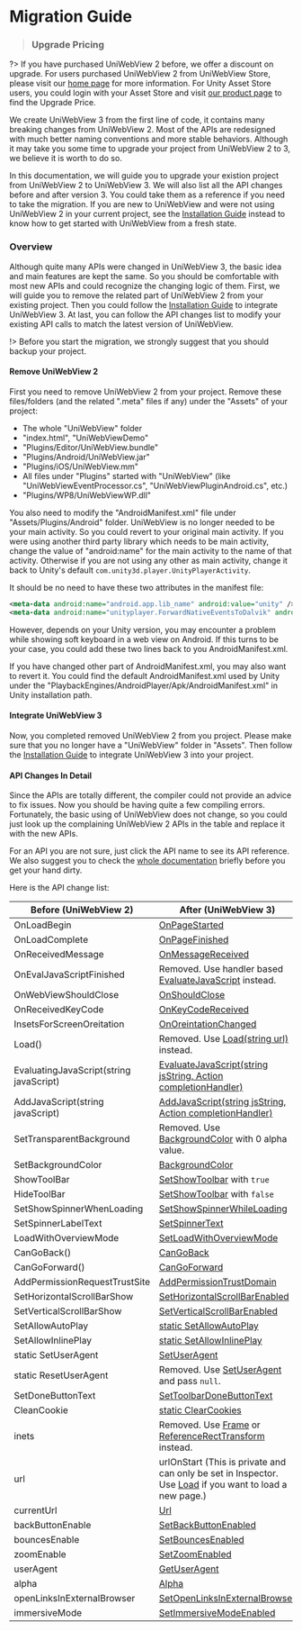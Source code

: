 # Migration Guide

> ### Upgrade Pricing
?> If you have purchased UniWebView 2 before, we offer a discount on upgrade. For users purchased 
UniWebView 2 from UniWebView Store, please visit our [home page](https://uniwebview.com/#prices) for more information.
For Unity Asset Store users, you could login with your Asset Store and visit [our product page](https://www.assetstore.unity3d.com/#!/content/92605) 
to find the Upgrade Price.

We create UniWebView 3 from the first line of code, it contains many breaking changes from UniWebView 2. 
Most of the APIs are redesigned with much better naming conventions and more stable behaviors. Although 
it may take you some time to upgrade your project from UniWebView 2 to 3, we believe it is worth to do so.

In this documentation, we will guide you to upgrade your existion project from UniWebView 2 to UniWebView 3.
We will also list all the API changes before and after version 3. You could take them as a reference if you 
need to take the migration. If you are new to UniWebView and were not using UniWebView 2 in your current project,
see the [Installation Guide](/latest/installation) instead to know how to get started with UniWebView from a fresh state.

### Overview

Although quite many APIs were changed in UniWebView 3, the basic idea and main features are kept the same. So you should 
be comfortable with most new APIs and could recognize the changing logic of them. First, we will guide you to remove the 
related part of UniWebView 2 from your existing project. Then you could follow the [Installation Guide](/latest/installation) 
to integrate UniWebView 3. At last, you can follow the API changes list to modify your existing API calls to match the latest 
version of UniWebView.

!> Before you start the migration, we strongly suggest that you should backup your project.

#### Remove UniWebView 2

First you need to remove UniWebView 2 from your project. Remove these files/folders (and the 
related ".meta" files if any) under the "Assets" of your project:

- The whole "UniWebView" folder
- "index.html", "UniWebViewDemo"
- "Plugins/Editor/UniWebView.bundle"
- "Plugins/Android/UniWebView.jar"
- "Plugins/iOS/UniWebView.mm"
- All files under "Plugins" started with "UniWebView" (like "UniWebViewEventProcessor.cs", "UniWebViewPluginAndroid.cs", etc.)
- "Plugins/WP8/UniWebViewWP.dll"

You also need to modify the "AndroidManifest.xml" file under "Assets/Plugins/Android" folder. UniWebView is no longer needed to be your main activity. So you could revert to your original main activity. If you were using another third party library which needs to be main activity, change the value of "android:name" for the main activity to the name of that activity. Otherwise if you are not using any other as main activity, change it back to Unity's default `com.unity3d.player.UnityPlayerActivity`.

It should be no need to have these two attributes in the manifest file:

```xml
<meta-data android:name="android.app.lib_name" android:value="unity" />
<meta-data android:name="unityplayer.ForwardNativeEventsToDalvik" android:value="true" />
```

However, depends on your Unity version, you may encounter a problem while showing soft keyboard in a web view on Android. If this turns to be your case, you could add these two lines back to you AndroidManifest.xml.

If you have changed other part of AndroidManifest.xml, you may also want to revert it. You could find the default AndroidManifest.xml used by Unity under the "PlaybackEngines/AndroidPlayer/Apk/AndroidManifest.xml" in Unity installation path.

#### Integrate UniWebView 3

Now, you completed removed UniWebView 2 from you project. Please make sure that you no longer have a "UniWebView" folder in "Assets". Then follow the [Installation Guide](/latest/installation) to integrate UniWebView 3 into your project.

#### API Changes In Detail

Since the APIs are totally different, the compiler could not provide an advice to fix issues. Now you should be having quite a few compiling errors. Fortunately, the basic using of UniWebView does not change, so you could just look up the complaining UniWebView 2 APIs in the table and replace it with the new APIs.

For an API you are not sure, just click the API name to see its API reference. We also suggest you to check the [whole documentation](/latest/api/overview) briefly before you get your hand dirty.

Here is the API change list:


| Before (UniWebView 2) | After (UniWebView 3) |
| --- | --- |
| OnLoadBegin | [OnPageStarted](/latest/api/uniwebview.html?id=onpagestarted) |
| OnLoadComplete | [OnPageFinished](/latest/api/uniwebview.html?id=onpagefinished) |
| OnReceivedMessage | [OnMessageReceived](/latest/api/uniwebview.html?id=onmessagereceived) |
| OnEvalJavaScriptFinished | Removed. Use handler based [EvaluateJavaScript](http://unidocs.onevcat.com/#/latest/api/uniwebview.html?id=evaluatejavascript) instead. |
| OnWebViewShouldClose | [OnShouldClose](/latest/api/uniwebview.html?id=onshouldclose) |
| OnReceivedKeyCode    | [OnKeyCodeReceived](/latest/api/uniwebview.html?id=onkeycodereceived) |
| InsetsForScreenOreitation | [OnOreintationChanged](/latest/api/uniwebview.html?id=onoreintationchanged) |
| Load() | Removed. Use [Load(string url)](/latest/api/uniwebview.html?id=load) instead. |
| EvaluatingJavaScript(string javaScript) | [EvaluateJavaScript(string jsString, Action<UniWebViewNativeResultPayload> completionHandler)](/latest/api/uniwebview.html?id=evaluatejavascript) |
| AddJavaScript(string javaScript) | [AddJavaScript(string jsString, Action<UniWebViewNativeResultPayload> completionHandler)](/latest/api/uniwebview.html?id=addjavascript) |
| SetTransparentBackground | Removed. Use [BackgroundColor](/latest/api/uniwebview.html?id=backgroundcolor) with 0 alpha value. |
| SetBackgroundColor | [BackgroundColor](/latest/api/uniwebview.html?id=backgroundcolor) |
| ShowToolBar | [SetShowToolbar](/latest/api/uniwebview.html?id=setshowtoolbar) with `true` |
| HideToolBar | [SetShowToolbar](/latest/api/uniwebview.html?id=setshowtoolbar) with `false` |
| SetShowSpinnerWhenLoading | [SetShowSpinnerWhileLoading](/latest/api/uniwebview.html?id=setshowspinnerwhileloading) |
| SetSpinnerLabelText | [SetSpinnerText](/latest/api/uniwebview.html?id=setspinnertext) |
| LoadWithOverviewMode | [SetLoadWithOverviewMode](/latest/api/uniwebview.html?id=setloadwithoverviewmode) |
| CanGoBack() | [CanGoBack](/latest/api/uniwebview.html?id=cangoback) |
| CanGoForward() | [CanGoForward](/latest/api/uniwebview.html?id=cangoforward) |
| AddPermissionRequestTrustSite | [AddPermissionTrustDomain](/latest/api/uniwebview.html?id=addpermissiontrustdomain) |
| SetHorizontalScrollBarShow | [SetHorizontalScrollBarEnabled](/latest/api/uniwebview.html?id=sethorizontalscrollbarenabled) |
| SetVerticalScrollBarShow | [SetVerticalScrollBarEnabled](/latest/api/uniwebview.html?id=setverticalscrollbarenabled) |
| SetAllowAutoPlay | [static SetAllowAutoPlay](/latest/api/uniwebview.html?id=setallowautoplay) |
| SetAllowInlinePlay | [static SetAllowInlinePlay](/latest/api/uniwebview.html?id=setallowinlineplay) |
| static SetUserAgent | [SetUserAgent](/latest/api/uniwebview.html?id=setuseragent) |
| static ResetUserAgent | Removed. Use [SetUserAgent](/latest/api/uniwebview.html?id=setuseragent) and pass `null`. |
| SetDoneButtonText | [SetToolbarDoneButtonText](/latest/api/uniwebview.html?id=settoolbardonebuttontext) |
| CleanCookie | [static ClearCookies](/latest/api/uniwebview.html?id=clearcookies) |
| inets | Removed. Use [Frame](/latest/api/uniwebview.html?id=frame) or [ReferenceRectTransform](/latest/api/uniwebview.html?id=referencerecttransform) instead. |
| url | urlOnStart (This is private and can only be set in Inspector. Use [Load](/latest/api/uniwebview.html?id=load) if you want to load a new page.) |
| currentUrl | [Url](/latest/api/uniwebview.html?id=url) |
| backButtonEnable | [SetBackButtonEnabled](/latest/api/uniwebview.html?id=setbackbuttonenabled) |
| bouncesEnable | [SetBouncesEnabled](/latest/api/uniwebview.html?id=setbouncesenabled) |
| zoomEnable | [SetZoomEnabled](/latest/api/uniwebview.html?id=setzoomenabled) |
| userAgent | [GetUserAgent](/latest/api/uniwebview.html?id=getuseragent) |
| alpha | [Alpha](/latest/api/uniwebview.html?id=alpha) |
| openLinksInExternalBrowser | [SetOpenLinksInExternalBrowser](/latest/api/uniwebview.html?id=setopenlinksinexternalbrowser) |
| immersiveMode | [SetImmersiveModeEnabled](/latest/api/uniwebview.html?id=setimmersivemodeenabled) |
